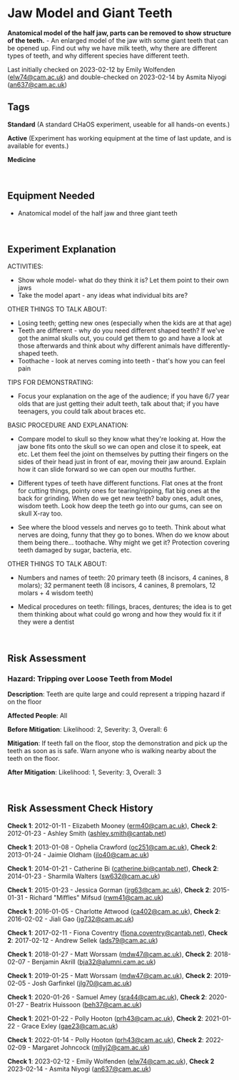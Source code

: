 # Jaw Model and Giant Teeth

**Anatomical model of the half jaw, parts can be removed to show structure of the teeth.** - An enlarged model of the jaw with some giant teeth that can be opened up.  Find out why we have milk teeth, why there are different types of teeth, and why different species have different teeth.


Last initially checked on 2023-02-12 by Emily Wolfenden (elw74@cam.ac.uk) and double-checked on 2023-02-14 by Asmita Niyogi (an637@cam.ac.uk)

## Tags
<!--- Start Tags (DO NOT REMOVE THIS COMMENT) --->

**Standard** (A standard CHaOS experiment, useable for all hands-on events.)

**Active** (Experiment has working equipment at the time of last update, and is available for events.)

**Medicine**
<!--- End Tags (DO NOT REMOVE THIS COMMENT) --->

<br/>

## Equipment Needed 
- Anatomical model of the half jaw and three giant teeth

<br/>

## Experiment Explanation 

ACTIVITIES:
- Show whole model- what do they think it is? Let them point to their own jaws
- Take the model apart - any ideas what individual bits are?

OTHER THINGS TO TALK ABOUT:
- Losing teeth; getting new ones (especially when the kids are at that age)
- Teeth are different - why do you need different shaped teeth? If we've got the animal skulls out, you could get them to go and have a look at those afterwards and think about why different animals have differently-shaped teeth.
- Toothache - look at nerves coming into teeth - that's how you can feel pain

TIPS FOR DEMONSTRATING:
- Focus your explanation on the age of the audience; if you have 6/7 year olds that are just getting their adult teeth, talk about that; if you have teenagers, you could talk about braces etc.

BASIC PROCEDURE AND EXPLANATION:

- Compare model to skull so they know what they're looking at. How the jaw bone fits onto the skull so we can open and close it to speek, eat etc. Let them feel the joint on themselves by putting their fingers on the sides of their head just in front of ear, moving their jaw around. Explain how it can slide forward so we can open our mouths further.

- Different types of teeth have different functions. Flat ones at the front for cutting things, pointy ones for tearing/ripping, flat big ones at the back for grinding. When do we get new teeth? baby ones, adult ones, wisdom teeth. Look how deep the teeth go into our gums, can see on skull X-ray too.

- See where the blood vessels and nerves go to teeth. Think about what nerves are doing, funny that they go to bones. When do we know about them being there... toothache. Why might we get it? Protection covering teeth damaged by sugar, bacteria, etc.  

OTHER THINGS TO TALK ABOUT:

- Numbers and names of teeth: 20 primary teeth (8 incisors, 4 canines, 8 molars); 32 permanent teeth (8 incisors, 4 canines, 8 premolars, 12 molars + 4 wisdom teeth)  

- Medical procedures on teeth: fillings, braces, dentures; the idea is to get them thinking about what could go wrong and how they would fix it if they were a dentist



<br/>

## Risk Assessment

### **Hazard**: Tripping over Loose Teeth from Model

**Description**: Teeth are quite large and could represent a tripping hazard if on the floor

**Affected People**: All

**Before Mitigation**: Likelihood: 2, Severity: 3, Overall: 6

**Mitigation**: If teeth fall on the floor, stop the demonstration and pick up the teeth as soon as is safe. Warn anyone who is walking nearby about the teeth on the floor.

**After Mitigation**: Likelihood: 1, Severity: 3, Overall: 3

<br/>

## Risk Assessment Check History 

**Check 1**: 2012-01-11 - Elizabeth Mooney (erm40@cam.ac.uk), **Check 2**: 2012-01-23 - Ashley Smith (ashley.smith@cantab.net)

**Check 1**: 2013-01-08 - Ophelia Crawford (oc251@cam.ac.uk), **Check 2**: 2013-01-24 - Jaimie Oldham (jlo40@cam.ac.uk)

**Check 1**: 2014-01-21 - Catherine Bi (catherine.bi@cantab.net), **Check 2**: 2014-01-23 - Sharmila Walters (sw632@cam.ac.uk)

**Check 1**: 2015-01-23 - Jessica Gorman (jrg63@cam.ac.uk), **Check 2**: 2015-01-31 - Richard "Miffles" Mifsud (rwm41@cam.ac.uk)

**Check 1**: 2016-01-05 - Charlotte Attwood (ca402@cam.ac.uk), **Check 2**: 2016-02-02 - Jiali Gao (jg732@cam.ac.uk)

**Check 1**: 2017-02-11 - Fiona Coventry (fiona.coventry@cantab.net), **Check 2**: 2017-02-12 - Andrew Sellek (ads79@cam.ac.uk)

**Check 1**: 2018-01-27 - Matt Worssam (mdw47@cam.ac.uk), **Check 2**: 2018-02-07 - Benjamin Akrill (bja32@alumni.cam.ac.uk)

**Check 1**: 2019-01-25 - Matt Worssam (mdw47@cam.ac.uk), **Check 2**: 2019-02-05 - Josh Garfinkel (jlg70@cam.ac.uk)

**Check 1**: 2020-01-26 - Samuel Amey (sra44@cam.ac.uk), **Check 2**: 2020-01-27 - Beatrix Huissoon (beh37@cam.ac.uk)

**Check 1**: 2021-01-22 - Polly Hooton (prh43@cam.ac.uk), **Check 2**: 2021-01-22 - Grace Exley (gae23@cam.ac.uk)

**Check 1**: 2022-01-14 - Polly Hooton (prh43@cam.ac.uk), **Check 2**: 2022-02-09 - Margaret Johncock (mllyj2@cam.ac.uk)

**Check 1**: 2023-02-12 - Emily Wolfenden (elw74@cam.ac.uk), **Check 2** 2023-02-14 - Asmita Niyogi (an637@cam.ac.uk)
